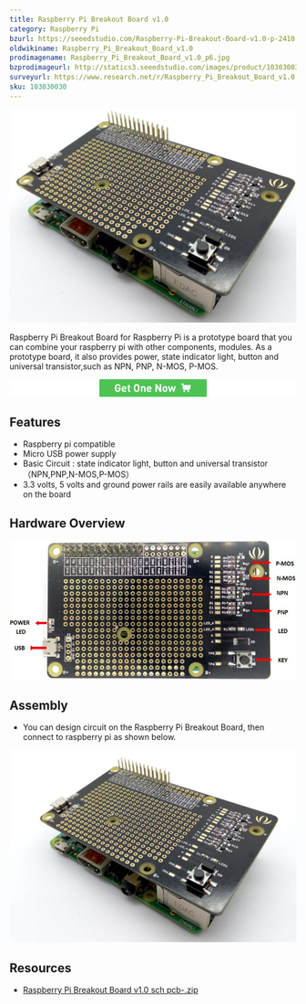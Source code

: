 ```yaml
---
title: Raspberry Pi Breakout Board v1.0
category: Raspberry Pi
bzurl: https://seeedstudio.com/Raspberry-Pi-Breakout-Board-v1.0-p-2410.html
oldwikiname: Raspberry_Pi_Breakout_Board_v1.0
prodimagename: Raspberry_Pi_Breakout_Board_v1.0_p6.jpg
bzprodimageurl: http://statics3.seeedstudio.com/images/product/103030030 1.jpg
surveyurl: https://www.research.net/r/Raspberry_Pi_Breakout_Board_v1.0
sku: 103030030
---
```


![](assets/Raspberry_Pi_Breakout_Board_v1.0/img/Raspberry_Pi_Breakout_Board_v1.0_p6.jpg)

Raspberry Pi Breakout Board for Raspberry Pi is a prototype board that you can combine your raspberry pi with other components, modules.
As a prototype board, it also provides power, state indicator light, button and universal transistor,such as NPN, PNP, N-MOS, P-MOS.

[![](assets/common/Get_One_Now_Banner.png)](http://www.seeedstudio.com/Raspberry-Pi-Breakout-Board-v1.0-p-2410.html)

Features
--------

-   Raspberry pi compatible
-   Micro USB power supply
-   Basic Circuit : state indicator light, button and universal transistor（NPN,PNP,N-MOS,P-MOS）
-   3.3 volts, 5 volts and ground power rails are easily available anywhere on the board

Hardware Overview
---------------------

![](assets/Raspberry_Pi_Breakout_Board_v1.0/img/Raspberry_Pi_Breakout_Board_v1.0_p7.jpg)

Assembly
--------

-   You can design circuit on the Raspberry Pi Breakout Board, then connect to raspberry pi as shown below.

![](assets/Raspberry_Pi_Breakout_Board_v1.0/img/Raspberry_Pi_Breakout_Board_v1.0_p5.jpg)

Resources
---------

- [Raspberry Pi Breakout Board v1.0 sch pcb-.zip](assets/Raspberry_Pi_Breakout_Board_v1.0/res/Raspberry_Pi_Breakout_Board_v1.0_sch_pcb-.zip "File:Raspberry Pi Breakout Board v1.0 sch pcb-.zip")

<!-- This Markdown file was created from http://www.seeedstudio.com/wiki/Raspberry_Pi_Breakout_Board_v1.0 -->
